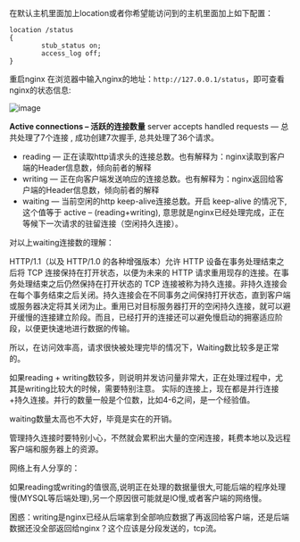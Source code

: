 在默认主机里面加上location或者你希望能访问到的主机里面加上如下配置：
```
location /status 
{
        stub_status on;
        access_log off;            
}
```

重启nginx
在浏览器中输入nginx的地址：`http://127.0.0.1/status`，即可查看nginx的状态信息:

![image](https://github.com/user-attachments/assets/fc1219ba-c5f5-4739-b3a3-5fc8b297cf60)

**Active connections – 活跃的连接数量**
server accepts handled requests — 总共处理了7个连接 , 成功创建7次握手, 总共处理了36个请求。

- reading — 正在读取http请求头的连接总数。也有解释为：nginx读取到客户端的Header信息数，倾向前者的解释
- writing — 正在向客户端发送响应的连接总数。也有解释为：nginx返回给客户端的Header信息数，倾向前者的解释
- waiting — 当前空闲的http keep-alive连接总数。开启 keep-alive 的情况下,这个值等于 active – (reading+writing), 意思就是nginx已经处理完成，正在等候下一次请求的驻留连接（空闲持久连接）。

对以上waiting连接数的理解：

HTTP/1.1（以及 HTTP/1.0 的各种增强版本）允许 HTTP 设备在事务处理结束之后将 TCP 连接保持在打开状态，以便为未来的 HTTP 请求重用现存的连接。在事务处理结束之后仍然保持在打开状态的 TCP 连接被称为持久连接。非持久连接会在每个事务结束之后关闭。持久连接会在不同事务之间保持打开状态，直到客户端或服务器决定将其关闭为止。重用已对目标服务器打开的空闲持久连接，就可以避开缓慢的连接建立阶段。而且，已经打开的连接还可以避免慢启动的拥塞适应阶段，以便更快速地进行数据的传输。

所以，在访问效率高，请求很快被处理完毕的情况下，Waiting数比较多是正常的。

如果reading + writing数较多，则说明并发访问量非常大，正在处理过程中，尤其是writing比较大的时候，需要特别注意。
实际的连接上，现在都是并行连接+持久连接。并行的数量一般是个位数，比如4-6之间，是一个经验值。

waiting数量太高也不大好，毕竟是实在的开销。

管理持久连接时要特别小心，不然就会累积出大量的空闲连接，耗费本地以及远程客户端和服务器上的资源。

网络上有人分享的：

如果reading或writing的值很高,说明正在处理的数据量很大,可能后端的程序处理慢(MYSQL等后端处理),另一个原因很可能就是IO慢,或者客户端的网络慢。

困惑：writing是nginx已经从后端拿到全部响应数据了再返回给客户端，还是后端数据还没全部返回给nginx？这个应该是分段发送的，tcp流。
